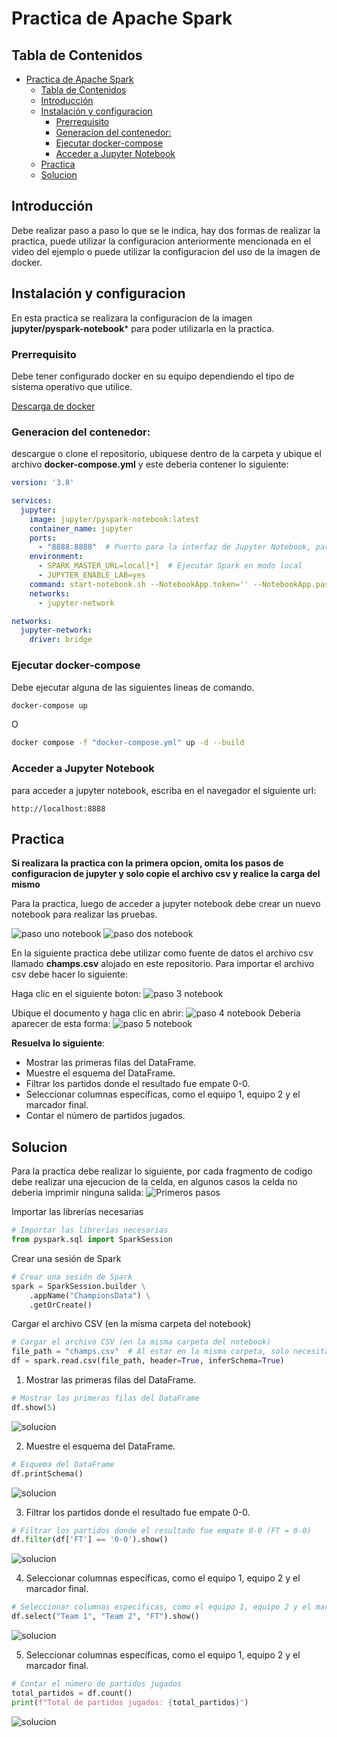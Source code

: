 # Practica de Apache Spark
## Tabla de Contenidos
- [Practica de Apache Spark](#practica-de-apache-spark)
  - [Tabla de Contenidos](#tabla-de-contenidos)
  - [Introducción](#introducción)
  - [Instalación y configuracion](#instalación-y-configuracion)
    - [Prerrequisito](#prerrequisito)
    - [Generacion del contenedor:](#generacion-del-contenedor)
    - [Ejecutar docker-compose](#ejecutar-docker-compose)
    - [Acceder a Jupyter Notebook](#acceder-a-jupyter-notebook)
  - [Practica](#practica)
  - [Solucion](#solucion)

## Introducción
Debe realizar paso a paso lo que se le indica, hay dos formas de realizar la practica, puede utilizar la configuracion anteriormente mencionada en el video del ejemplo o puede utilizar la configuracion del uso de la imagen de docker.

## Instalación y configuracion
En esta practica se realizara la configuracion de la imagen **jupyter/pyspark-notebook*** para poder utilizarla en la practica.

### Prerrequisito
Debe tener configurado docker en su equipo dependiendo el tipo de sistema operativo que utilice.

[Descarga de docker](https://www.docker.com/products/docker-desktop/)

### Generacion del contenedor:
descargue o clone el repositorio, ubiquese dentro de la carpeta y ubique el archivo **docker-compose.yml** y este deberia contener lo siguiente:

```yaml
version: '3.8'

services:
  jupyter:
    image: jupyter/pyspark-notebook:latest
    container_name: jupyter
    ports:
      - "8888:8888"  # Puerto para la interfaz de Jupyter Notebook, para acceder a jupyter notebook, escriba en el navegador el siguiente url: http://localhost:8888
    environment:
      - SPARK_MASTER_URL=local[*]  # Ejecutar Spark en modo local
      - JUPYTER_ENABLE_LAB=yes
    command: start-notebook.sh --NotebookApp.token='' --NotebookApp.password=''
    networks:
      - jupyter-network

networks:
  jupyter-network:
    driver: bridge
```

### Ejecutar docker-compose
Debe ejecutar alguna de las siguientes lineas de comando.

```bash
docker-compose up
```
O

```bash
docker compose -f "docker-compose.yml" up -d --build
```

### Acceder a Jupyter Notebook
para acceder a jupyter notebook, escriba en el navegador el siguiente url:

`http://localhost:8888`


## Practica

**Si realizara la practica con la primera opcion, omita los pasos de configuracion de jupyter y solo copie el archivo csv y realice la carga del mismo**

Para la practica, luego de acceder a jupyter notebook debe crear un nuevo notebook para realizar las pruebas.

![paso uno notebook](./images/1.png)
![paso dos notebook](./images/2.png)

En la siguiente practica debe utilizar como fuente de datos el archivo csv llamado **champs.csv** alojado en este repositorio.
Para importar el archivo csv debe hacer lo siguiente:

Haga clic en el siguiente boton:
![paso 3 notebook](./images/3.png)

Ubique el documento y haga clic en abrir:
![paso 4 notebook](./images/4.png)
Deberia aparecer de esta forma:
![paso 5 notebook](./images/5.png)

**Resuelva lo siguiente**:
- Mostrar las primeras filas del DataFrame.
- Muestre el esquema del DataFrame.
- Filtrar los partidos donde el resultado fue empate 0-0.
- Seleccionar columnas específicas, como el equipo 1, equipo 2 y el marcador final.
- Contar el número de partidos jugados.

## Solucion
Para la practica debe realizar lo siguiente, por cada fragmento de codigo debe realizar una ejecucion de la celda, en algunos casos la celda no deberia imprimir ninguna salida:
![Primeros pasos](./images/ejecutar.png)

Importar las librerías necesarias
```python
# Importar las librerías necesarias
from pyspark.sql import SparkSession
```
Crear una sesión de Spark
```python
# Crear una sesión de Spark
spark = SparkSession.builder \
    .appName("ChampionsData") \
    .getOrCreate()
```
Cargar el archivo CSV (en la misma carpeta del notebook)
```python
# Cargar el archivo CSV (en la misma carpeta del notebook)
file_path = "champs.csv"  # Al estar en la misma carpeta, solo necesitas el nombre del archivo
df = spark.read.csv(file_path, header=True, inferSchema=True)
```


1. Mostrar las primeras filas del DataFrame.
```python
# Mostrar las primeras filas del DataFrame
df.show(5)
```
![solucion](./images/6.png)

2. Muestre el esquema del DataFrame.
```python
# Esquema del DataFrame
df.printSchema()
```
![solucion](./images/7.png)

3. Filtrar los partidos donde el resultado fue empate 0-0.
```python
# Filtrar los partidos donde el resultado fue empate 0-0 (FT = 0-0)
df.filter(df['FT'] == '0-0').show()
```
![solucion](./images/8.png)

4. Seleccionar columnas específicas, como el equipo 1, equipo 2 y el marcador final.
```python
# Seleccionar columnas específicas, como el equipo 1, equipo 2 y el marcador final
df.select("Team 1", "Team 2", "FT").show()
```
![solucion](./images/9.png)


5. Seleccionar columnas específicas, como el equipo 1, equipo 2 y el marcador final.
```python
# Contar el número de partidos jugados
total_partidos = df.count()
print(f"Total de partidos jugados: {total_partidos}")
```
![solucion](./images/10.png)